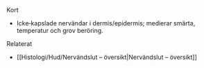 Kort
- Icke‑kapslade nervändar i dermis/epidermis; medierar smärta, temperatur och grov beröring.

Relaterat
- [[Histologi/Hud/Nervändslut – översikt|Nervändslut – översikt]]

